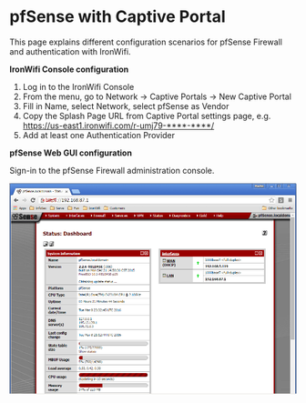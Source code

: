 # pfSense with Captive Portal

This page explains different configuration scenarios for pfSense Firewall and authentication with IronWifi.

**IronWifi Console configuration**

1. Log in to the IronWifi Console
2. From the menu, go to Network -> Captive Portals -> New Captive Portal
3. Fill in Name, select Network, select pfSense as Vendor
4. Copy the Splash Page URL from Captive Portal settings page, e.g. https://us-east1.ironwifi.com/r-umj79-****-****/
5. Add at least one Authentication Provider

**pfSense Web GUI configuration**

Sign-in to the pfSense Firewall administration console.

![firstScreenshot](pfSense/pfsense1.png)
